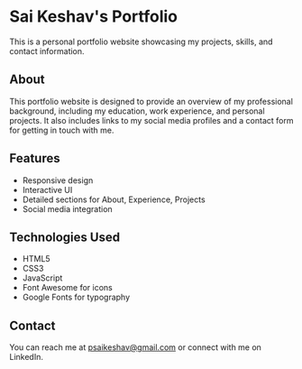 # Sai Keshav's Portfolio

This is a personal portfolio website showcasing my projects, skills, and contact information.

## About

This portfolio website is designed to provide an overview of my professional background, including my education, work experience, and personal projects. It also includes links to my social media profiles and a contact form for getting in touch with me.

## Features

- Responsive design
- Interactive UI
- Detailed sections for About, Experience, Projects
- Social media integration

## Technologies Used

- HTML5
- CSS3
- JavaScript
- Font Awesome for icons
- Google Fonts for typography

## Contact

You can reach me at psaikeshav@gmail.com or connect with me on LinkedIn.
